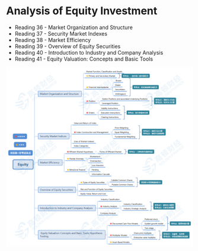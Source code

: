 # Analysis of Equity Investment

- Reading 36 - Market Organization and Structure
- Reading 37 - Security Market Indexes
- Reading 38 - Market Efficiency
- Reading 39 - Overview of Equity Securities
- Reading 40 - Introduction to Industry and Company Analysis
- Reading 41 - Equity Valuation: Concepts and Basic Tools

![Equity](equity.jpeg)


